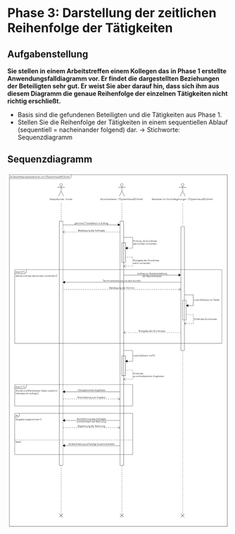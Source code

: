 # Phase 3: Darstellung der zeitlichen Reihenfolge der Tätigkeiten

## Aufgabenstellung

**Sie stellen in einem Arbeitstreffen einem Kollegen das in Phase 1 erstellte Anwendungsfalldiagramm vor. Er findet die dargestellten Beziehungen der Beteiligten sehr gut. Er weist Sie aber darauf hin, dass sich ihm aus diesem Diagramm die genaue Reihenfolge der einzelnen Tätigkeiten nicht richtig erschließt.**

* Basis sind die gefundenen Beteiligten und die Tätigkeiten aus Phase 1.
* Stellen Sie die Reihenfolge der Tätigkeiten in einem sequentiellen Ablauf (sequentiell = nacheinander folgend) dar. → Stichworte: Sequenzdiagramm

## Sequenzdiagramm

![Sequenzdiagramm](legal/images/sequenzdiagramm.png)